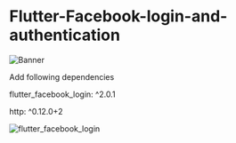 # Flutter-Facebook-login-and-authentication

![Banner](https://user-images.githubusercontent.com/4372065/84498388-3293aa00-acce-11ea-9d49-fdaec63ce0e2.png)

Add following dependencies

flutter_facebook_login: ^2.0.1

http: ^0.12.0+2

![flutter_facebook_login](https://user-images.githubusercontent.com/4372065/84498398-37585e00-acce-11ea-8c52-91180a7a2718.png)
